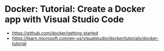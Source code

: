 # Docker: Tutorial: Create a Docker app with Visual Studio Code

- <https://github.com/docker/getting-started>
- <https://learn.microsoft.com/en-us/visualstudio/docker/tutorials/docker-tutorial>
